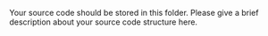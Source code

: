 Your source code should be stored in this folder. 
Please give a brief description about your source code structure here.
